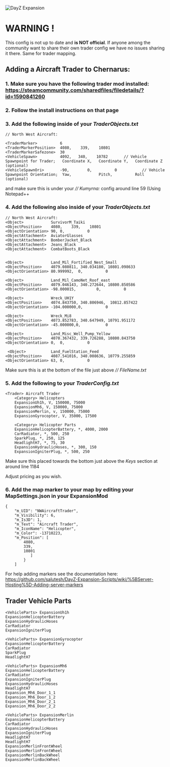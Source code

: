 ![DayZ Expansion](https://i.imgur.com/cTbqjAr.png)

# WARNING !

This config is not up to date and **is NOT official**. If anyone among the community want to share their own trader config we have no issues sharing it there. Same for trader mapping.


## Adding a Aircraft Trader to Chernarus:

### 1. Make sure you have the following trader mod installed: https://steamcommunity.com/sharedfiles/filedetails/?id=1590841260
### 2. Follow the install instructions on that page
### 3. Add the following inside of your *TraderObjects.txt*
```
// North West Aircraft:

<TraderMarker> 			6
<TraderMarkerPosition>	4080,    339,    10801
<TraderMarkerSafezone>	30
<VehicleSpawn>			4092,	340,	10782		// Vehicle Spawnpoint for Trader; 	Coordinate X, 	Coordinate Y, 	Coordinate Z (optional)
<VehicleSpawnOri>		-90,		0,			0			// Vehicle Spawnpoint Orientation; 	Yaw, 			Pitch, 			Roll	 	 (optional)
```

and make sure this is under your *// Kumyrna:* config around line 59 (Using Notepad++

### 4. Add the following also inside of your *TraderObjects.txt*
```
// North West Aircraft:
<Object> 			SurvivorM_Taiki
<ObjectPosition>	4080,    339,    10801
<ObjectOrientation>	90,	0,			0
<ObjectAttachment>	AviatorGlasses
<ObjectAttachment>	BomberJacket_Black
<ObjectAttachment>	Jeans_Black
<ObjectAttachment>	CombatBoots_Black


<Object>			Land_Mil_Fortified_Nest_Small
<ObjectPosition>	4079.080811, 340.034180, 10801.098633
<ObjectOrientation>	80.999992,	0,			0
 
<Object>			Land_Mil_CamoNet_Roof_east
<ObjectPosition>	4079.046143, 340.272644, 10800.850586
<ObjectOrientation>	-98.000015,			0,			0
 
<Object>			Wreck_UH1Y
<ObjectPosition>	4074.843750, 340.806946,  10812.857422
<ObjectOrientation>	-104.000000,0,			0
 
<Object>			Wreck_Mi8
<ObjectPosition>	4073.852783, 340.647949, 10791.951172
<ObjectOrientation>	-45.000000,0,			0
 
<Object>			Land_Misc_Well_Pump_Yellow
<ObjectPosition>	4070.367432, 339.726288, 10800.843750
<ObjectOrientation>	0,	0,			0
 
 <Object>			Land_FuelStation_Feed
<ObjectPosition>	4087.541016, 340.008636, 10779.255859
<ObjectOrientation>	63,	0,			0
```
Make sure this is at the bottom of the file just above *//<OpenFile> FileName.txt*

### 5. Add the following to your *TraderConfig.txt*
```
<Trader> Aircraft Trader
	<Category> Helicopters
	ExpansionUh1h, V, 150000, 75000
	ExpansionMh6, V, 150000, 75000
	ExpansionMerlin, v, 150000, 75000
	ExpansionGyrocopter, V, 35000, 17500
	
	<Category> Helicopter Parts
	ExpansionHelicopterBattery, *, 4000, 2000
	CarRadiator, *, 500, 250
	SparkPlug, *, 250, 125
	HeadlightH7, *, 75, 30
	ExpansionHydraulicHoses, *, 300, 150
	ExpansionIgniterPlug, *, 500, 250
```
Make sure this placed towards the bottom just above the *<Category> Keys* section at around line 1184

Adjust pricing as you wish. 

### 6. Add the map marker to your map by editing your MapSettings.json in your ExpansionMod
```
{
    "m_UID": "NWAircraftTrader",
    "m_Visibility": 6,
    "m_Is3D": 1,
    "m_Text": "Aircraft Trader",
    "m_IconName": "Helicopter",
    "m_Color": -13710223,
    "m_Position": [
		4080,    
		339,    
		10801
           ]
        }
    ]
```
For help adding markers see the documentation here: https://github.com/salutesh/DayZ-Expansion-Scripts/wiki/%5BServer-Hosting%5D-Adding-server-markers

## Trader Vehicle Parts

    <VehicleParts> ExpansionUh1h
    ExpansionHelicopterBattery
    ExpansionHydraulicHoses
    CarRadiator
    ExpansionIgniterPlug

    <VehicleParts> ExpansionGyrocopter
    ExpansionHelicopterBattery
    CarRadiator
    SparkPlug
    HeadlightH7

    <VehicleParts> ExpansionMh6
    ExpansionHelicopterBattery
    CarRadiator
    ExpansionIgniterPlug
    ExpansionHydraulicHoses
    HeadlightH7
    Expansion_Mh6_Door_1_1
    Expansion_Mh6_Door_1_2
    Expansion_Mh6_Door_2_1
    Expansion_Mh6_Door_2_2

    <VehicleParts> ExpansionMerlin
    ExpansionHelicopterBattery
    CarRadiator
    ExpansionHydraulicHoses
    ExpansionIgniterPlug
    HeadlightH7
    HeadlightH7
    ExpansionMerlinFrontWheel
    ExpansionMerlinFrontWheel
    ExpansionMerlinBackWheel
    ExpansionMerlinBackWheel
